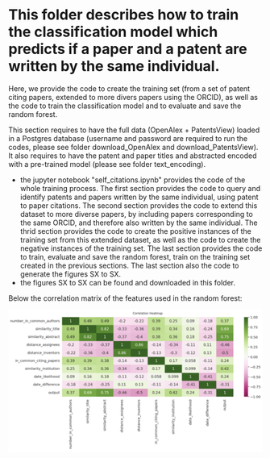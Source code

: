 # This folder describes how to train the classification model which predicts if a paper and a patent are written by the same individual. 

Here, we provide the code to create the training set (from a set of patent citing papers, extended to more divers papers using the ORCID), as well as the code to train the classification model and to evaluate and save the random forest. 

This section requires to have the full data (OpenAlex + PatentsView) loaded in a Postgres database (username and password are required to run the codes, please see folder download_OpenAlex and download_PatentsView). It also requires to have the patent and paper titles and abstracted encoded with a pre-trained model (please see folder text_encoding). 

* the jupyter notebook "self_citations.ipynb" provides the code of the whole training process. The first section provides the code to query and identify patents and papers written by the same individual, using patent to paper citations. The second section provides the code to extend this dataset to more diverse papers, by including papers corresponding to the same ORCID, and therefore also written by the same individual. The thrid section provides the code to create the positive instances of the training set from this extended dataset, as well as the code to create the negative instances of the training set. The last section provides the code to train, evaluate and save the random forest, train on the training set created in the previous sections. The last section also the code to generate the figures SX to SX. 
* the figures SX to SX can be found and downloaded in this folder.


Below the correlation matrix of the features used in the random forest: 

![](correlation_matrix.png)
